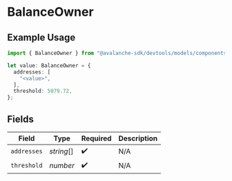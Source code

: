 # BalanceOwner

## Example Usage

```typescript
import { BalanceOwner } from "@avalanche-sdk/devtools/models/components";

let value: BalanceOwner = {
  addresses: [
    "<value>",
  ],
  threshold: 5079.72,
};
```

## Fields

| Field              | Type               | Required           | Description        |
| ------------------ | ------------------ | ------------------ | ------------------ |
| `addresses`        | *string*[]         | :heavy_check_mark: | N/A                |
| `threshold`        | *number*           | :heavy_check_mark: | N/A                |